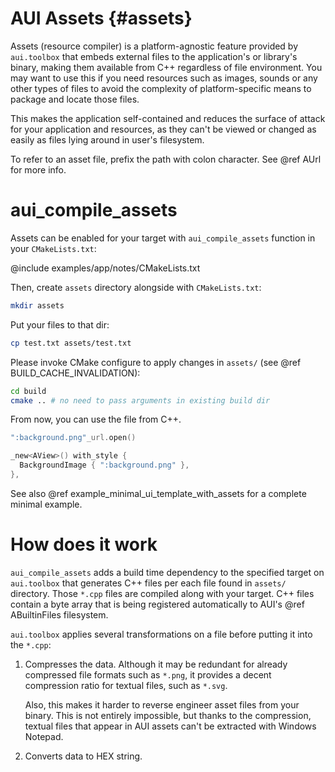 # AUI Assets {#assets}

Assets (resource compiler) is a platform-agnostic feature provided by `aui.toolbox` that embeds external files to the
application's or library's binary, making them available from C++ regardless of file environment. You may want to use
this if you need resources such as images, sounds or any other types of files to avoid the complexity of
platform-specific means to package and locate those files.

This makes the application self-contained and reduces the surface of attack for your application and resources, as they
can't be viewed or changed as easily as files lying around in user's filesystem.

To refer to an asset file, prefix the path with colon character. See @ref AUrl for more info.

# aui_compile_assets

Assets can be enabled for your target with `aui_compile_assets` function in your `CMakeLists.txt`:

@include examples/app/notes/CMakeLists.txt

Then, create `assets` directory alongside with `CMakeLists.txt`:

```bash
mkdir assets
```

Put your files to that dir:

```bash
cp test.txt assets/test.txt
```

Please invoke CMake configure to apply changes in `assets/` (see @ref BUILD_CACHE_INVALIDATION):

```bash
cd build
cmake .. # no need to pass arguments in existing build dir
```

From now, you can use the file from C++.

```cpp
":background.png"_url.open()
```

```cpp
_new<AView>() with_style {
  BackgroundImage { ":background.png" },
},
```

See also @ref example_minimal_ui_template_with_assets for a complete minimal example.

# How does it work

`aui_compile_assets` adds a build time dependency to the specified target on `aui.toolbox` that generates C++ files per
each file found in `assets/` directory. Those `*.cpp` files are compiled along with your target. C++ files contain a
byte array that is being registered automatically to AUI's @ref ABuiltinFiles filesystem.

`aui.toolbox` applies several transformations on a file before putting it into the `*.cpp`:

1. Compresses the data. Although it may be redundant for already compressed file formats such as `*.png`, it provides a
   decent compression ratio for textual files, such as `*.svg`.

   Also, this makes it harder to reverse engineer asset files from your binary. This is not entirely impossible, but
   thanks to the compression, textual files that appear in AUI assets can't be extracted with Windows Notepad.

2. Converts data to HEX string.

